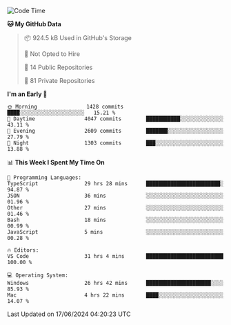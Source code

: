 <!--START_SECTION:waka-->
![Code Time](http://img.shields.io/badge/Code%20Time-5%2C769%20hrs%208%20mins-blue)

**🐱 My GitHub Data** 

> 📦 924.5 kB Used in GitHub's Storage 
 > 
> 🚫 Not Opted to Hire
 > 
> 📜 14 Public Repositories 
 > 
> 🔑 81 Private Repositories 
 > 
**I'm an Early 🐤** 

```text
🌞 Morning                1428 commits        ████░░░░░░░░░░░░░░░░░░░░░   15.21 % 
🌆 Daytime                4047 commits        ███████████░░░░░░░░░░░░░░   43.11 % 
🌃 Evening                2609 commits        ███████░░░░░░░░░░░░░░░░░░   27.79 % 
🌙 Night                  1303 commits        ███░░░░░░░░░░░░░░░░░░░░░░   13.88 % 
```


📊 **This Week I Spent My Time On** 

```text
💬 Programming Languages: 
TypeScript               29 hrs 28 mins      ████████████████████████░   94.87 % 
JSON                     36 mins             ░░░░░░░░░░░░░░░░░░░░░░░░░   01.96 % 
Other                    27 mins             ░░░░░░░░░░░░░░░░░░░░░░░░░   01.46 % 
Bash                     18 mins             ░░░░░░░░░░░░░░░░░░░░░░░░░   00.99 % 
JavaScript               5 mins              ░░░░░░░░░░░░░░░░░░░░░░░░░   00.28 % 

🔥 Editors: 
VS Code                  31 hrs 4 mins       █████████████████████████   100.00 % 

💻 Operating System: 
Windows                  26 hrs 42 mins      █████████████████████░░░░   85.93 % 
Mac                      4 hrs 22 mins       ████░░░░░░░░░░░░░░░░░░░░░   14.07 % 
```


 Last Updated on 17/06/2024 04:20:23 UTC
<!--END_SECTION:waka-->

